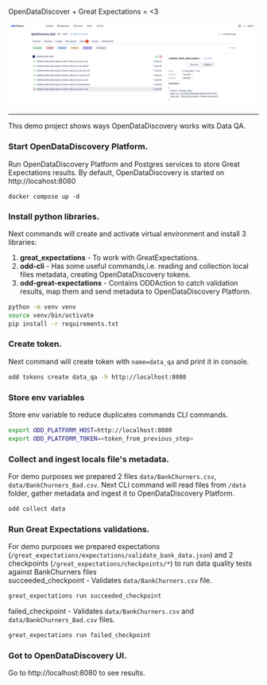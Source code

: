 OpenDataDiscover + Great Expectations = <3

![image](assets/screenshot.png)
___

This demo project shows ways OpenDataDiscovery works wits Data QA.



### Start OpenDataDiscovery Platform.
Run OpenDataDiscovery Platform and Postgres services to store Great Expectations results.
By default, OpenDataDiscovery is started on http://locahost:8080
```
docker compose up -d
```

### Install python libraries.
Next commands will create and activate virtual environment and install 3 libraries:

1. **great_expectations** - To work with GreatExpectations.
2. **odd-cli** - Has some useful commands,i.e. reading and collection local files metadata, creating OpenDataDiscovery tokens.
3. **odd-great-expectations** - Contains ODDAction to catch validation results, map them and send metadata to OpenDataDiscovery Platform.

```bash
python -m venv venv
source venv/bin/activate
pip install -r requirements.txt
```

### Create token.
Next command will create token with `name=data_qa` and print it in console.

```bash
odd tokens create data_qa -h http://localhost:8080      
```

### Store env variables
Store env variable to reduce duplicates commands CLI commands.
```bash
export ODD_PLATFORM_HOST=http://localhost:8080
export ODD_PLATFORM_TOKEN=<token_from_previous_step>
```

### Collect and ingest locals file's metadata.
For demo purposes we prepared 2 files `data/BankChurners.csv`, `data/BankChurners_Bad.csv`. 
Next CLI command will read files from `/data` folder, gather metadata and ingest it to OpenDataDiscovery Platform.
```bash
odd collect data     
```

### Run Great Expectations validations.
For demo purposes we prepared expectations (`/great_expectations/expectations/validate_bank_data.json`) and 2 checkpoints (`/great_expectations/checkpoints/*`) to run data quality tests against BankChurners files  
succeeded_checkpoint - Validates `data/BankChurners.csv` file.
```bash
great_expectations run succeeded_checkpoint
```
failed_checkpoint - Validates `data/BankChurners.csv` and `data/BankChurners_Bad.csv` files.
```bash
great_expectations run failed_checkpoint
```

### Got to OpenDataDiscovery UI.
Go to http://localhost:8080 to see results.